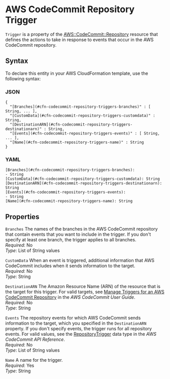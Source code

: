 # AWS CodeCommit Repository Trigger<a name="aws-properties-codecommit-repository-triggers"></a>

`Trigger` is a property of the [AWS::CodeCommit::Repository](aws-resource-codecommit-repository.md) resource that defines the actions to take in response to events that occur in the AWS CodeCommit repository\.

## Syntax<a name="aws-properties-codecommit-repository-triggers-syntax"></a>

To declare this entity in your AWS CloudFormation template, use the following syntax:

### JSON<a name="aws-properties-codecommit-repository-triggers-syntax.json"></a>

```
{
  "[Branches](#cfn-codecommit-repository-triggers-branches)" : [ String, ... ],
  "[CustomData](#cfn-codecommit-repository-triggers-customdata)" : String,
  "[DestinationARN](#cfn-codecommit-repository-triggers-destinationarn)" : String,
  "[Events](#cfn-codecommit-repository-triggers-events)" : [ String, ... ],
  "[Name](#cfn-codecommit-repository-triggers-name)" : String
}
```

### YAML<a name="aws-properties-codecommit-repository-triggers-syntax.yaml"></a>

```
[Branches](#cfn-codecommit-repository-triggers-branches):
- String
[CustomData](#cfn-codecommit-repository-triggers-customdata): String
[DestinationARN](#cfn-codecommit-repository-triggers-destinationarn): String
[Events](#cfn-codecommit-repository-triggers-events):
- String
[Name](#cfn-codecommit-repository-triggers-name): String
```

## Properties<a name="w3ab2c21c14d381b7"></a>

`Branches`  <a name="cfn-codecommit-repository-triggers-branches"></a>
The names of the branches in the AWS CodeCommit repository that contain events that you want to include in the trigger\. If you don't specify at least one branch, the trigger applies to all branches\.  
*Required*: No  
*Type*: List of String values

`CustomData`  <a name="cfn-codecommit-repository-triggers-customdata"></a>
When an event is triggered, additional information that AWS CodeCommit includes when it sends information to the target\.  
*Required*: No  
*Type*: String

`DestinationARN`  <a name="cfn-codecommit-repository-triggers-destinationarn"></a>
The Amazon Resource Name \(ARN\) of the resource that is the target for this trigger\. For valid targets, see [Manage Triggers for an AWS CodeCommit Repository](http://docs.aws.amazon.com/codecommit/latest/userguide/how-to-notify.html) in the *AWS CodeCommit User Guide*\.  
*Required*: No  
*Type*: String

`Events`  <a name="cfn-codecommit-repository-triggers-events"></a>
The repository events for which AWS CodeCommit sends information to the target, which you specified in the `DestinationARN` property\. If you don't specify events, the trigger runs for all repository events\. For valid values, see the [RepositoryTrigger](http://docs.aws.amazon.com/codecommit/latest/APIReference/API_RepositoryTrigger.html) data type in the *AWS CodeCommit API Reference*\.  
*Required*: No  
*Type*: List of String values

`Name`  <a name="cfn-codecommit-repository-triggers-name"></a>
A name for the trigger\.  
*Required*: Yes  
*Type*: String
